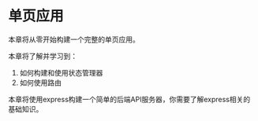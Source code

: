 # 单页应用

本章将从零开始构建一个完整的单页应用。

本章将了解并学习到：

1. 如何构建和使用状态管理器
2. 如何使用路由

本章将使用express构建一个简单的后端API服务器，你需要了解express相关的基础知识。

